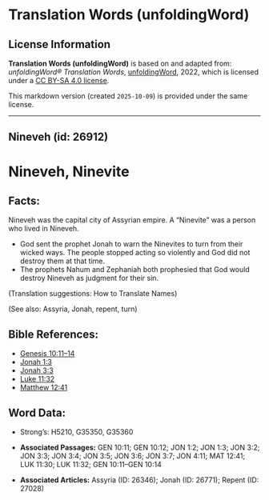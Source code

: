 # Translation Words (unfoldingWord)

## License Information

**Translation Words (unfoldingWord)** is based on and adapted from: _unfoldingWord® Translation Words_, [unfoldingWord](https://unfoldingword.org/utw), 2022, which is licensed under a [CC BY-SA 4.0 license](https://creativecommons.org/licenses/by-sa/4.0/legalcode.en).

This markdown version (created `2025-10-09`) is provided under the same license.



--------------------------------

## Nineveh (id: 26912)

Nineveh, Ninevite
=================

Facts:
------

Nineveh was the capital city of Assyrian empire. A “Ninevite” was a person who lived in Nineveh.

* God sent the prophet Jonah to warn the Ninevites to turn from their wicked ways. The people stopped acting so violently and God did not destroy them at that time.
* The prophets Nahum and Zephaniah both prophesied that God would destroy Nineveh as judgment for their sin.

(Translation suggestions: How to Translate Names)

(See also: Assyria, Jonah, repent, turn)

Bible References:
-----------------

* [Genesis 10:11–14](https://ref.ly/Gen10:11-Gen10:14)
* [Jonah 1:3](https://ref.ly/Jonah1:3)
* [Jonah 3:3](https://ref.ly/Jonah3:3)
* [Luke 11:32](https://ref.ly/Luke11:32)
* [Matthew 12:41](https://ref.ly/Matt12:41)

Word Data:
----------

* Strong’s: H5210, G35350, G35360

* **Associated Passages:** GEN 10:11; GEN 10:12; JON 1:2; JON 1:3; JON 3:2; JON 3:3; JON 3:4; JON 3:5; JON 3:6; JON 3:7; JON 4:11; MAT 12:41; LUK 11:30; LUK 11:32; GEN 10:11–GEN 10:14
* **Associated Articles:** Assyria (ID: 26346); Jonah (ID: 26771); Repent (ID: 27028)

